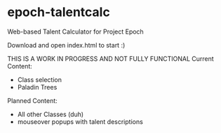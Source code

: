 # epoch-talentcalc
Web-based Talent Calculator for Project Epoch

Download and open index.html to start :)

THIS IS A WORK IN PROGRESS AND NOT FULLY FUNCTIONAL
Current Content:
- Class selection
- Paladin Trees

Planned Content:
- All other Classes (duh)
- mouseover popups with talent descriptions
